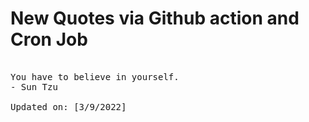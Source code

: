 # New Quotes via Github action and Cron Job

<pre>
<!-- #quote -->
You have to believe in yourself.
- Sun Tzu

Updated on: [3/9/2022]
<!-- #quoteEnd -->
</pre>
